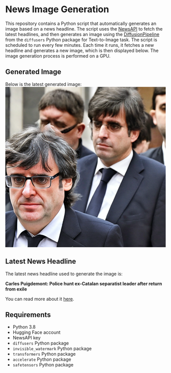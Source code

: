 # News Image Generation
This repository contains a Python script that automatically generates an image based on a news headline. The script uses the [NewsAPI](https://newsapi.org/) to fetch the latest headlines, and then generates an image using the [DiffusionPipeline](https://github.com/huggingface/diffusers) from the `diffusers` Python package for Text-to-Image task.
The script is scheduled to run every few minutes. Each time it runs, it fetches a new headline and generates a new image, which is then displayed below. The image generation process is performed on a GPU.

## Generated Image
Below is the latest generated image:
![Generated Image](image.png)

## Latest News Headline
The latest news headline used to generate the image is:

**Carles Puigdemont: Police hunt ex-Catalan separatist leader after return from exile**

You can read more about it [here](https://news.google.com/rss/articles/CBMiWkFVX3lxTE1aV2JYYnNxcWpVRXBrNndwZ0NsNFozQ2xvUXpNcjA1bE41QjF6bTdnaXJQcmNyZXZ5M0RYQklDV0R5TXI0YnhTM1BSRzRLRzNpdGpPS2pVUV9FUdIBX0FVX3lxTFBZbjkwNUNnRHFjUGVuUXNpTE9tWFZ1cEliaUdLblM2MWZEWS1acTJ6V0Z3NHdlN1Yzd2lQNDR1bHFRR2dqUkhOTW5jZTA3VGlYVm1feXU3ZDFCU042c3dN?oc=5).

## Requirements
- Python 3.8
- Hugging Face account
- NewsAPI key
- `diffusers` Python package
- `invisible_watermark` Python package
- `transformers` Python package
- `accelerate` Python package
- `safetensors` Python package
